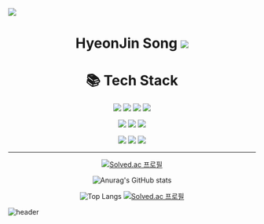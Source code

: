 <img src="https://capsule-render.vercel.app/api?type=waving&color=gradient&height=250&section=header&text=GodJin&fontSize=90" />

# <h1 align="center">HyeonJin Song <img src="https://img.shields.io/badge/Gym junkie-gray?style=flat&logo=riotgames&logoColor=white" /></h1>
<div align="center">
  <div>
    <h1 align="center">📚 Tech Stack </h1>
    <img src="https://img.shields.io/badge/Java-007396?style=flat-square&logo=Java&logoColor=white"/>
    <img src="https://img.shields.io/badge/Spring-6DB33F?style=flat-square&logo=Spring&logoColor=white">
    <img src="https://img.shields.io/badge/SpringBoot-6DB33F?style=flat-square&logo=SpringBoot&logoColor=white">
    <img src="https://img.shields.io/badge/Python-3776AB?style=flat-square&logo=Python&logoColor=white">
    <p></p>
    <img src="https://img.shields.io/badge/Oracle-F80000?style=flat-square&logo=Oracle&logoColor=white">
    <img src="https://img.shields.io/badge/MySQL-4479A1?style=flat-square&logo=MySQL&logoColor=white">
    <img src="https://img.shields.io/badge/MariaDB-003545?style=flat-square&logo=MariaDB&logoColor=white">
    <p></p>
    <img src="https://img.shields.io/badge/HTML5-E34F26?style=flat-square&logo=HTML5&logoColor=white"/>
    <img src="https://img.shields.io/badge/CSS3-1572B6?style=flat-square&logo=CSS3&logoColor=white"/>
    <img src="https://img.shields.io/badge/JavaScript-F7DF1E?style=flat-square&logo=JavaScript&logoColor=white"/>
  </div>
</div>
  
---
<div align="center">

[![Solved.ac
프로필](http://mazassumnida.wtf/api/mini/generate_badge?boj=shwj203)](https://solved.ac/{handle})

![Anurag's GitHub stats](https://github-readme-stats.vercel.app/api?username=SongHyeonJin&theme=material-palenight&show_icons=true)

![Top Langs](https://github-readme-stats.vercel.app/api/top-langs/?username=SongHyeonJin&layout=compact&theme=material-palenight)
[![Solved.ac
프로필](http://mazassumnida.wtf/api/v2/generate_badge?boj=shwj203)](https://solved.ac/{handle})

</div>

![header](https://capsule-render.vercel.app/api?type=waving&color=gradient&height=150&section=footer&fontSize=90)
